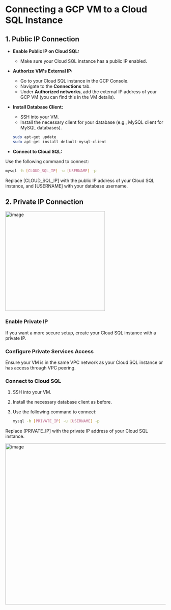 # Connecting a GCP VM to a Cloud SQL Instance

## 1. Public IP Connection

- **Enable Public IP on Cloud SQL:**
  - Make sure your Cloud SQL instance has a public IP enabled.

- **Authorize VM's External IP:**
  - Go to your Cloud SQL instance in the GCP Console.
  - Navigate to the **Connections** tab.
  - Under **Authorized networks**, add the external IP address of your GCP VM (you can find this in the VM details).

- **Install Database Client:**
  - SSH into your VM.
  - Install the necessary client for your database (e.g., MySQL client for MySQL databases).

  ```bash
  sudo apt-get update
  sudo apt-get install default-mysql-client

 - **Connect to Cloud SQL:** 

Use the following command to connect:

```bash
mysql -h [CLOUD_SQL_IP] -u [USERNAME] -p
```
Replace [CLOUD_SQL_IP] with the public IP address of your Cloud SQL instance, and [USERNAME] with your database username.

## 2. Private IP Connection

<img width="313" alt="image" src="https://github.com/user-attachments/assets/78e50ec7-1e2b-4c5d-831e-ef4e2e888016">

### Enable Private IP

If you want a more secure setup, create your Cloud SQL instance with a private IP.

### Configure Private Services Access

Ensure your VM is in the same VPC network as your Cloud SQL instance or has access through VPC peering.

### Connect to Cloud SQL

1. SSH into your VM.
2. Install the necessary database client as before.
3. Use the following command to connect:

   ```bash
   mysql -h [PRIVATE_IP] -u [USERNAME] -p
    ```

Replace [PRIVATE_IP] with the private IP address of your Cloud SQL instance.

<img width="506" alt="image" src="https://github.com/user-attachments/assets/89651463-af8e-46fb-9181-d7bafbdc7a96">

